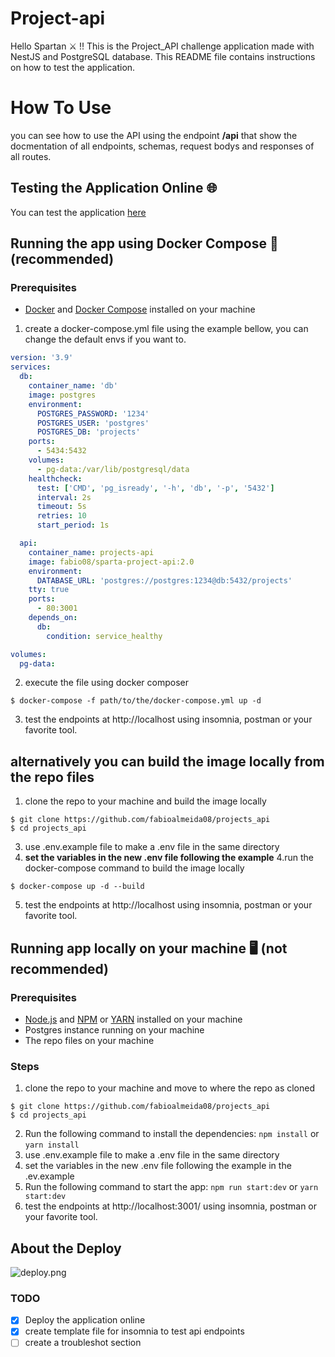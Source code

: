 # Project-api

Hello Spartan ⚔️ !! This is the Project_API challenge application made with NestJS and PostgreSQL database. This README file contains instructions on how to test the application.



# How To Use
you can see how to use the API using the endpoint **/api** that show the docmentation of all endpoints, schemas, request bodys and responses of all routes.

## Testing the Application Online 🌐

You can test the application [here](http://18.231.117.150/api)
## Running the app using Docker Compose 🐋 (recommended)

### Prerequisites
- [Docker](https://docs.docker.com/engine/install/) and [Docker Compose](https://docs.docker.com/compose/install/) installed on your machine

1. create a docker-compose.yml file using the example bellow, you can change the default envs if you want to.

```YAML
version: '3.9'
services:
  db:
    container_name: 'db'
    image: postgres
    environment:
      POSTGRES_PASSWORD: '1234'	
      POSTGRES_USER: 'postgres'	
      POSTGRES_DB: 'projects'
    ports:
      - 5434:5432
    volumes:
      - pg-data:/var/lib/postgresql/data
    healthcheck:
      test: ['CMD', 'pg_isready', '-h', 'db', '-p', '5432']
      interval: 2s
      timeout: 5s
      retries: 10
      start_period: 1s

  api:
    container_name: projects-api
    image: fabio08/sparta-project-api:2.0
    environment:
      DATABASE_URL: 'postgres://postgres:1234@db:5432/projects'
    tty: true
    ports:
      - 80:3001
    depends_on:
      db:
        condition: service_healthy

volumes:
  pg-data:

```
2. execute the file using docker composer
```
$ docker-compose -f path/to/the/docker-compose.yml up -d
```
3. test the endpoints at http://localhost using insomnia, postman or your favorite tool.
## alternatively you can build the image locally from the repo files


1. clone the repo to your machine and build the image locally
```
$ git clone https://github.com/fabioalmeida08/projects_api
$ cd projects_api
```
3. use .env.example file to make a .env file in the same directory
3. **set the variables in the new .env file following the example**
4.run the docker-compose command to build the image locally
```
$ docker-compose up -d --build
```
5. test the endpoints at http://localhost using insomnia, postman or your favorite tool.

## Running app locally on your machine 🖥️ (not recommended)

### Prerequisites
- [Node.js](https://nodejs.org/en/download/) and [NPM](https://www.npmjs.com/package/npm) or [YARN](https://classic.yarnpkg.com/lang/en/docs/install/) installed on your machine
- Postgres instance running on your machine 
- The repo files on your machine

### Steps
1. clone the repo to your machine and move to where the repo as cloned
```
$ git clone https://github.com/fabioalmeida08/projects_api
$ cd projects_api
```
2. Run the following command to install the dependencies: `npm install` or `yarn install` 
3. use .env.example file to make a .env file in the same directory
4. set the variables in the new .env file following the example in the .ev.example
5. Run the following command to start the app: `npm run start:dev` or `yarn start:dev`
6. test the endpoints at http://localhost:3001/ using insomnia, postman or your favorite tool.

## About the Deploy

![deploy.png](https://imgur.com/a/qNB725K "deploy")


### TODO
- [x] Deploy the application online
- [x] create template file for insomnia to test api endpoints
- [ ] create a troubleshot section